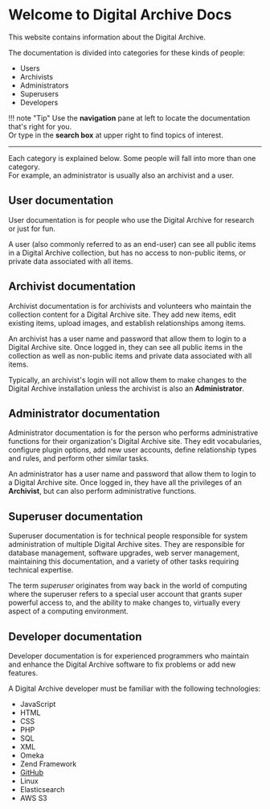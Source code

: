 # Welcome to Digital Archive Docs

This website contains information about the Digital Archive.

The documentation is divided into categories for these kinds of people:

- Users
- Archivists
- Administrators
- Superusers
- Developers

!!! note "Tip" 
    Use the **navigation** pane at left to locate the documentation that's right for you.  
    Or type in the **search box** at upper right to find topics of interest.

---

Each category is explained below. Some people will fall into more than one category.  
For example, an administrator is usually also an archivist and a user.

## User documentation
User documentation is for people who use the Digital Archive for research or just for fun.

A user (also commonly referred to as an end-user) can see all public items in a Digital Archive collection,
but has no access to non-public items, or private data associated with all items.

## Archivist documentation
Archivist documentation is for archivists and volunteers who maintain the collection content
for a Digital Archive site. They add new items, edit existing items, upload images, and establish relationships among items.

An archivist has a user name and password that allow them to login to a Digital Archive site. Once logged in, they
can see all public items in the collection as well as non-public items and private data associated with all items.

Typically, an archivist's login will not allow them to make changes to the Digital Archive installation unless
the archivist is also an **Administrator**.

## Administrator documentation

Administrator documentation is for the person who performs administrative functions for their organization's Digital Archive site. They edit vocabularies, configure plugin options, add new user accounts, define relationship types and rules, and perform other similar tasks.

An administrator has a user name and password that allow them to login to a Digital Archive site. Once logged in, they
have all the privileges of an **Archivist**, but can also perform administrative functions.

## Superuser documentation
Superuser documentation is for technical people responsible for system administration of multiple Digital Archive sites. They are responsible for database management, software upgrades, web server management, maintaining this documentation, and a variety of other tasks requiring technical expertise.

The term *superuser* originates from way back in the world of computing where the superuser refers to a special user account
that grants super powerful access to, and the ability to make changes to, virtually every aspect of a computing environment.

## Developer documentation
Developer documentation is for experienced programmers who maintain and enhance the Digital Archive software
to fix problems or add new features.

A Digital Archive developer must be familiar with the following technologies:

- JavaScript
- HTML 
- CSS
- PHP
- SQL
- XML
- Omeka
- Zend Framework
- [GitHub](developer/github.md)
- Linux
- Elasticsearch
- AWS S3

